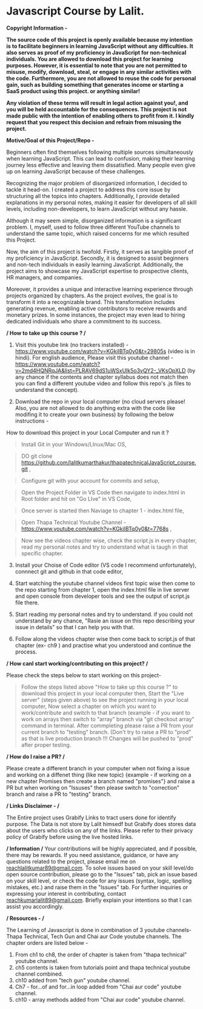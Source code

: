 # Javascript Course by Lalit.

**Copyright Information -**

**The source code of this project is openly available because my intention is to facilitate beginners in learning JavaScript without any difficulties. It also serves as proof of my proficiency in JavaScript for non-technical individuals. You are allowed to download this project for learning purposes. However, it is essential to note that you are not permitted to misuse, modify, download, steal, or engage in any similar activities with the code. Furthermore, you are not allowed to reuse the code for personal gain, such as building something that generates income or starting a SaaS product using this project. or anything similar!**

**Any violation of these terms will result in legal action against you!, and you will be held accountable for the consequences. This project is not made public with the intention of enabling others to profit from it. I kindly request that you respect this decision and refrain from misusing the project.**


**Motive/Goal of this Project/Repo -**

Beginners often find themselves following multiple sources simultaneously when learning JavaScript. This can lead to confusion, making their learning journey less effective and leaving them dissatisfied. Many people even give up on learning JavaScript because of these challenges.

Recognizing the major problem of disorganized information, I decided to tackle it head-on. I created a project to address this core issue by structuring all the topics into chapters. Additionally, I provide detailed explanations in my personal notes, making it easier for developers of all skill levels, including non-developers, to learn JavaScript without any hassle.

Although it may seem simple, disorganized information is a significant problem. I, myself, used to follow three different YouTube channels to understand the same topic, which raised concerns for me which resulted this Project.

Now, the aim of this project is twofold. Firstly, it serves as tangible proof of my proficiency in JavaScript. Secondly, it is designed to assist beginners and non-tech individuals in easily learning JavaScript. Additionally, the project aims to showcase my JavaScript expertise to prospective clients, HR managers, and companies.

Moreover, it provides a unique and interactive learning experience through projects organized by chapters. As the project evolves, the goal is to transform it into a recognizable brand. This transformation includes generating revenue, enabling active contributors to receive rewards and monetary prizes. In some instances, the project may even lead to hiring dedicated individuals who share a commitment to its success.

**/ How to take up this course ? /**

1) Visit this youtube link (no trackers installed) - https://www.youtube.com/watch?v=KGkiIBTq0y0&t=29805s (video is in hindi). For english audience, Please visit this youtube channel - https://www.youtube.com/watch?v=2md4HQNRqJA&list=PLRAV69dS1uWSxUIk5o3vQY2-_VKsOpXLD (by any chance if the contents and chapter syllabus does not match then you can find a different youtube video and follow this repo's .js files to understand the concept). 

2) Download the repo in your local computer (no cloud servers please! Also, you are not allowed to do anything extra with the code like modifing it to create your own business) by following the below instructions - 

How to download this project in your Local Computer and run it ?

> Install Git in your Windows/LInux/Mac OS,

> DO git clone https://github.com/lalitkumarthakur/thapatechnicalJavaScript_course.git ,

> Configure git with your account for commits and setup,

> Open the Project Folder in VS Code then navigate to index.html in Root folder and hit on "Go LIve" in VS Code,

> Once server is started then Naviage to chapter 1 - index.html file,

> Open Thapa Technical Youtube Channel - https://www.youtube.com/watch?v=KGkiIBTq0y0&t=7768s ,

> Now see the videos chapter wise, check the script.js in every chapter, read my personal notes and try to understand what is taugh in that specific chapter.

3) Install your Choise of Code editor (VS code I recommend unfortunately), connnect git and github in that code editor,

4) Start watching the youtube channel videos first topic wise then come to the repo starting from chapter 1, open the index.html file in live server and open console from developer tools and see the output of script.js file there. 

5) Start reading my personal notes and try to understand. if you could not understand by any chance, "Rasie an issue on this repo describing your issue in details" so that I can help you with that.

6) Follow along the videos chapter wise then come back to script.js of that chapter (ex- ch9 ) and practise what you understood  and continue the process.


**/ How canI start working/contributing on this project? /**

Please check the steps below to start working on this project- 

> Follow the steps listed above "How to take up this course ?" to download this project in your local computer then,
> Start the  "Live server" (steps given above) to see the project running in your local computer,
> Now select a chapter on which you want to work/contribute and switch to that branch (example - if you want to work on arrays then switch to "array" branch via "git checkout array" command in terminal.
> After commpleting please raise a PR from your current branch to "testing" branch. (Don't try to raise a PR to "prod" as that is live production branch !!! Changes will be pushed to "prod" after proper testing.


 **/ How do I raise a PR? /**

Please create a different branch in your computer when not fixing a issue and working on a diffenet thing (like new topic) {example - if working on a new chapter Promises then create a branch named "promises"} and raise a PR but when working on "Issuses" then please switch to "correction" branch and raise a PR to "testing" branch.

**/ Links Disclaimer - /**

The Entire project uses Grabify Links to tract users done for identify purpose. The Data is not store by Lalit himsedf but Grabify does stores data about the users who clicks on any of the links. Please refer to their privacy policy of Grabify before using the live hosted links.

**/ Information /**
Your contributions will be highly appreciated, and if possible, there may be rewards. If you need assistance, guidance, or have any questions related to the project, please email me on reachlalitkumar89@gmail.com. To solve issues based on your skill level/do open source contribution, please go to the "Issues" tab, pick an issue based on your skill level, or check the code for any issues (syntax, logic, spelling mistakes, etc.) and raise them in the "Issues" tab. For further inquiries or expressing your interest in contributing, contact reachkumarlalit89@gmail.com. Briefly explain your intentions so that I can assist you accordingly.


**/ Resources - /**

The Learning of Javascript is done in combination of 3 youtube channels- Thapa Technical, Tech Gun and Chai aur Code youtube channels. The chapter orders are listed below -

1. From ch1 to ch8, the order of chapter is taken from "thapa technical" youtube channel.
2. ch5 contents is taken from tutorials point and thapa technical youtube channel combined.
3. ch10 added from "tech gun" youtube channel.
4. Ch7 - for...of and for...in loop added from "Chai aur code" youtube channel.
5. ch10 - array methods added from "Chai aur code" youtube channel.
